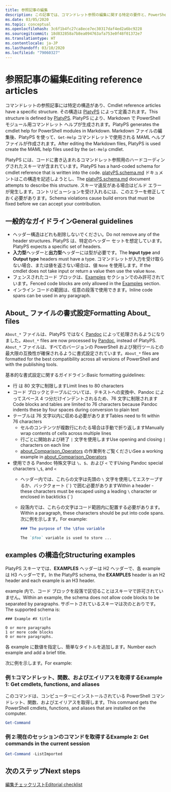 ```yaml
---
title: 参照記事の編集
description: この記事では、コマンドレット参照の編集に関する特定の要件と、PowerShell ドキュメントの概要トピックについて説明します。
ms.date: 03/05/2020
ms.topic: conceptual
ms.openlocfilehash: 3c6f1b4fc27ca8ece7ec30317daf4ed2a6bc9228
ms.sourcegitcommit: 18d832858a7b8ea094763afa753e0f48f01372e7
ms.translationtype: HT
ms.contentlocale: ja-JP
ms.lasthandoff: 03/10/2020
ms.locfileid: "79060327"
---
```

# <a name="editing-reference-articles"></a><span data-ttu-id="1b727-103">参照記事の編集</span><span class="sxs-lookup"><span data-stu-id="1b727-103">Editing reference articles</span></span>

<span data-ttu-id="1b727-104">コマンドレットの参照記事には特定の構造があり、</span><span class="sxs-lookup"><span data-stu-id="1b727-104">Cmdlet reference articles have a specific structure.</span></span> <span data-ttu-id="1b727-105">その構造は [PlatyPS][] によって定義されます。</span><span class="sxs-lookup"><span data-stu-id="1b727-105">This structure is defined by [PlatyPS][].</span></span>
<span data-ttu-id="1b727-106">PlatyPS により、Markdown で PowerShell モジュール用コマンドレット ヘルプが生成されます。</span><span class="sxs-lookup"><span data-stu-id="1b727-106">PlatyPS generates the cmdlet help for PowerShell modules in Markdown.</span></span> <span data-ttu-id="1b727-107">Markdown ファイルの編集後、PlatyPS を使って、`Get-Help` コマンドレットで使用される MAML ヘルプ ファイルが作成されます。</span><span class="sxs-lookup"><span data-stu-id="1b727-107">After editing the Markdown files, PlatyPS is used create the MAML help files used by the `Get-Help` cmdlet.</span></span>

<span data-ttu-id="1b727-108">PlatyPS には、コードに書き込まれるコマンドレット参照用のハードコーディングされたスキーマが含まれています。</span><span class="sxs-lookup"><span data-stu-id="1b727-108">PlatyPS has a hard-coded schema for cmdlet reference that is written into the code.</span></span> <span data-ttu-id="1b727-109">[platyPS.schema.md][] ドキュメントはこの構造を記述しようとし、</span><span class="sxs-lookup"><span data-stu-id="1b727-109">The [platyPS.schema.md][] document attempts to describe this structure.</span></span> <span data-ttu-id="1b727-110">スキーマ違反がある場合はビルド エラーが発生します。コントリビューションを受け入れるには、このエラーを修正しておく必要があります。</span><span class="sxs-lookup"><span data-stu-id="1b727-110">Schema violations cause build errors that must be fixed before we can accept your contribution.</span></span>

## <a name="general-guidelines"></a><span data-ttu-id="1b727-111">一般的なガイドライン</span><span class="sxs-lookup"><span data-stu-id="1b727-111">General guidelines</span></span>

- <span data-ttu-id="1b727-112">ヘッダー構造はどれも削除しないでください。</span><span class="sxs-lookup"><span data-stu-id="1b727-112">Do not remove any of the header structures.</span></span> <span data-ttu-id="1b727-113">PlatyPS は、特定のヘッダー セットを想定しています。</span><span class="sxs-lookup"><span data-stu-id="1b727-113">PlatyPS expects a specific set of headers.</span></span>
- <span data-ttu-id="1b727-114">**入力型**ヘッダーと**出力型**ヘッダーには型が必要です。</span><span class="sxs-lookup"><span data-stu-id="1b727-114">The **Input type** and **Output type** headers must have a type.</span></span> <span data-ttu-id="1b727-115">コマンドレットが入力を受け取らない場合、または値を返さない場合は、値 `None` を使用します。</span><span class="sxs-lookup"><span data-stu-id="1b727-115">If the cmdlet does not take input or return a value then use the value `None`.</span></span>
- <span data-ttu-id="1b727-116">フェンスされたコード ブロックは、[Examples](#structuring-examples) セクションでのみ許可されています。</span><span class="sxs-lookup"><span data-stu-id="1b727-116">Fenced code blocks are only allowed in the [Examples](#structuring-examples) section.</span></span>
- <span data-ttu-id="1b727-117">インライン コードの範囲は、任意の段落で使用できます。</span><span class="sxs-lookup"><span data-stu-id="1b727-117">Inline code spans can be used in any paragraph.</span></span>

## <a name="formatting-about_-files"></a><span data-ttu-id="1b727-118">About_ ファイルの書式設定</span><span class="sxs-lookup"><span data-stu-id="1b727-118">Formatting About_ files</span></span>

<span data-ttu-id="1b727-119">`About_*` ファイルは、PlatyPS ではなく [Pandoc][] によって処理されるようになりました。</span><span class="sxs-lookup"><span data-stu-id="1b727-119">`About_*` files are now processed by [Pandoc][], instead of PlatyPS.</span></span> <span data-ttu-id="1b727-120">`About_*` ファイルは、すべてのバージョンの PowerShell および発行ツールとの最大限の互換性が確保されるように書式設定されています。</span><span class="sxs-lookup"><span data-stu-id="1b727-120">`About_*` files are formatted for the best compatibility across all versions of PowerShell and with the publishing tools.</span></span>

<span data-ttu-id="1b727-121">基本的な書式設定に関するガイドライン:</span><span class="sxs-lookup"><span data-stu-id="1b727-121">Basic formatting guidelines:</span></span>

- <span data-ttu-id="1b727-122">行 は 80 文字に制限します</span><span class="sxs-lookup"><span data-stu-id="1b727-122">Limit lines to 80 characters</span></span>
- <span data-ttu-id="1b727-123">コード ブロックとテーブルについては、テキストへの変換中、Pandoc によってスペース 4 つ分だけインデントされるため、76 文字に制限されます</span><span class="sxs-lookup"><span data-stu-id="1b727-123">Code blocks and tables are limited to 76 characters because Pandoc indents these by four spaces during conversion to plain text</span></span>
- <span data-ttu-id="1b727-124">テーブルは 76 文字以内に収める必要があります</span><span class="sxs-lookup"><span data-stu-id="1b727-124">Tables need to fit within 76 characters</span></span>
  - <span data-ttu-id="1b727-125">セルのコンテンツが複数行にわたる場合は手動で折り返します</span><span class="sxs-lookup"><span data-stu-id="1b727-125">Manually wrap contents of cells across multiple lines</span></span>
  - <span data-ttu-id="1b727-126">行ごとに開始および終了 `|` 文字を使用します</span><span class="sxs-lookup"><span data-stu-id="1b727-126">Use opening and closing `|` characters on each line</span></span>
  - <span data-ttu-id="1b727-127">[about_Comparison_Operators][about-example] の作業例をご覧ください</span><span class="sxs-lookup"><span data-stu-id="1b727-127">See a working example in [about_Comparison_Operators][about-example]</span></span>
- <span data-ttu-id="1b727-128">使用できる Pandoc 特殊文字は `\`、`$`、および `<` です</span><span class="sxs-lookup"><span data-stu-id="1b727-128">Using Pandoc special characters `\`,`$`, and `<`</span></span>
  - <span data-ttu-id="1b727-129">ヘッダー内では、これらの文字は先頭の `\` 文字を使用してエスケープするか、バッククォート (`` ` ``) で囲む必要があります</span><span class="sxs-lookup"><span data-stu-id="1b727-129">Within a header - these characters must be escaped using a leading `\` character or enclosed in backticks (`` ` ``)</span></span>
  - <span data-ttu-id="1b727-130">段落内では、これらの文字はコード範囲内に配置する必要があります。</span><span class="sxs-lookup"><span data-stu-id="1b727-130">Within a paragraph, these characters should be put into code spans.</span></span> <span data-ttu-id="1b727-131">次に例を示します。</span><span class="sxs-lookup"><span data-stu-id="1b727-131">For example:</span></span>

    ~~~markdown
    ### The purpose of the \$foo variable

    The `$foo` variable is used to store ...
    ~~~

## <a name="structuring-examples"></a><span data-ttu-id="1b727-132">examples の構造化</span><span class="sxs-lookup"><span data-stu-id="1b727-132">Structuring examples</span></span>

<span data-ttu-id="1b727-133">PlatyPS スキーマでは、**EXAMPLES** ヘッダーは H2 ヘッダーで、各 example は H3 ヘッダーです。</span><span class="sxs-lookup"><span data-stu-id="1b727-133">In the PlatyPS schema, the **EXAMPLES** header is an H2 header and each example is an H3 header.</span></span>

<span data-ttu-id="1b727-134">example 内で、コード ブロックを段落で区切ることはスキーマで許可されていません。</span><span class="sxs-lookup"><span data-stu-id="1b727-134">Within an example, the schema does not allow code blocks to be separated by paragraphs.</span></span> <span data-ttu-id="1b727-135">サポートされているスキーマは次のとおりです。</span><span class="sxs-lookup"><span data-stu-id="1b727-135">The supported schema is:</span></span>

```
### Example #X title

0 or more paragraphs
1 or more code blocks
0 or more paragraphs.
```

<span data-ttu-id="1b727-136">各 example に数値を指定し、簡単なタイトルを追加します。</span><span class="sxs-lookup"><span data-stu-id="1b727-136">Number each example and add a brief title.</span></span>

<span data-ttu-id="1b727-137">次に例を示します。</span><span class="sxs-lookup"><span data-stu-id="1b727-137">For example:</span></span>

### <a name="example-1-get-cmdlets-functions-and-aliases"></a><span data-ttu-id="1b727-138">例 1:コマンドレット、関数、およびエイリアスを取得する</span><span class="sxs-lookup"><span data-stu-id="1b727-138">Example 1: Get cmdlets, functions, and aliases</span></span>

<span data-ttu-id="1b727-139">このコマンドは、コンピューターにインストールされている PowerShell コマンドレット、関数、およびエイリアスを取得します。</span><span class="sxs-lookup"><span data-stu-id="1b727-139">This command gets the PowerShell cmdlets, functions, and aliases that are installed on the computer.</span></span>

```powershell
Get-Command
```

### <a name="example-2-get-commands-in-the-current-session"></a><span data-ttu-id="1b727-140">例 2:現在のセッションのコマンドを取得する</span><span class="sxs-lookup"><span data-stu-id="1b727-140">Example 2: Get commands in the current session</span></span>

```powershell
Get-Command -ListImported
```

## <a name="next-steps"></a><span data-ttu-id="1b727-141">次のステップ</span><span class="sxs-lookup"><span data-stu-id="1b727-141">Next steps</span></span>

[<span data-ttu-id="1b727-142">編集チェックリスト</span><span class="sxs-lookup"><span data-stu-id="1b727-142">Editorial checklist</span></span>](editorial-checklist.md)

<!-- link references -->
[PlatyPS]: https://github.com/powershell/platyps
[platyPS.schema.md]: https://github.com/PowerShell/platyPS/blob/master/platyPS.schema.md
[issue1806]: https://github.com/MicrosoftDocs/PowerShell-Docs/issues/1806
[about-example]: https://github.com/MicrosoftDocs/PowerShell-Docs/reference/5.1/Microsoft.PowerShell.Core/About/about_Comparison_Operators.md
[Pandoc]: https://pandoc.org
